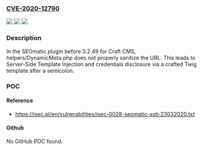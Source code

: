 ### [CVE-2020-12790](https://cve.mitre.org/cgi-bin/cvename.cgi?name=CVE-2020-12790)
![](https://img.shields.io/static/v1?label=Product&message=n%2Fa&color=blue)
![](https://img.shields.io/static/v1?label=Version&message=n%2Fa&color=blue)
![](https://img.shields.io/static/v1?label=Vulnerability&message=n%2Fa&color=brighgreen)

### Description

In the SEOmatic plugin before 3.2.49 for Craft CMS, helpers/DynamicMeta.php does not properly sanitize the URL. This leads to Server-Side Template Injection and credentials disclosure via a crafted Twig template after a semicolon.

### POC

#### Reference
- https://isec.pl/en/vulnerabilities/isec-0028-seomatic-ssti-23032020.txt

#### Github
No GitHub POC found.

